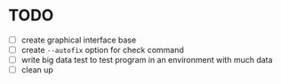 # TODO

- [ ] create graphical interface base
- [ ] create `--autofix` option for check command
- [ ] write big data test to test program in an environment with much data
- [ ] clean up
